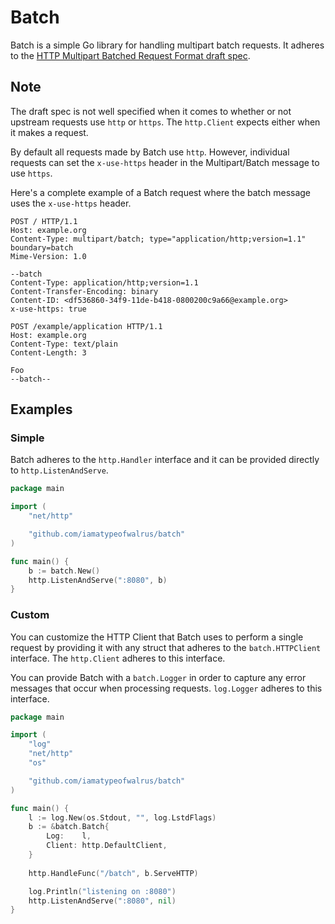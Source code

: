 # Batch

Batch is a simple Go library for handling multipart batch requests. It adheres to the [HTTP Multipart Batched Request Format draft spec](https://tools.ietf.org/id/draft-snell-http-batch-00.html).

## Note
The draft spec is not well specified when it comes to whether or not upstream requests use `http` or `https`. The `http.Client` expects either when it makes a request.

By default all requests made by Batch use `http`. However, individual requests can set the `x-use-https` header in the Multipart/Batch message to use `https`.

Here's a complete example of a Batch request where the batch message uses the `x-use-https` header.

```
POST / HTTP/1.1
Host: example.org
Content-Type: multipart/batch; type="application/http;version=1.1" boundary=batch
Mime-Version: 1.0

--batch
Content-Type: application/http;version=1.1
Content-Transfer-Encoding: binary
Content-ID: <df536860-34f9-11de-b418-0800200c9a66@example.org>
x-use-https: true

POST /example/application HTTP/1.1
Host: example.org
Content-Type: text/plain
Content-Length: 3

Foo
--batch--
```

## Examples

### Simple
Batch adheres to the `http.Handler` interface and it can be provided directly to `http.ListenAndServe`.

```go
package main

import (
	"net/http"

	"github.com/iamatypeofwalrus/batch"
)

func main() {
	b := batch.New()
	http.ListenAndServe(":8080", b)
}
```

### Custom
You can customize the HTTP Client that Batch uses to perform a single request by providing it with any struct that adheres to the `batch.HTTPClient` interface. The `http.Client` adheres to this interface.

You can provide Batch with a `batch.Logger` in order to capture any error messages that occur when processing requests. `log.Logger` adheres to this interface.

```go
package main

import (
	"log"
	"net/http"
	"os"

	"github.com/iamatypeofwalrus/batch"
)

func main() {
	l := log.New(os.Stdout, "", log.LstdFlags)
	b := &batch.Batch{
		Log:    l,
		Client: http.DefaultClient,
	}
	
	http.HandleFunc("/batch", b.ServeHTTP)

	log.Println("listening on :8080")
	http.ListenAndServe(":8080", nil)
}
```
